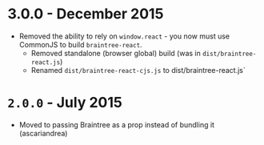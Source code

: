 # 3.0.0 - December 2015

- Removed the ability to rely on `window.react` - you now must use CommonJS to build `braintree-react`.
  - Removed standalone (browser global) build (was in `dist/braintree-react.js`)
  - Renamed `dist/braintree-react-cjs.js` to dist/braintree-react.js`

# `2.0.0` - July 2015

- Moved to passing Braintree as a prop instead of bundling it (ascariandrea)
